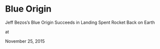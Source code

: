 # Blue Origin



Jeff Bezos’s Blue Origin Succeeds in Landing Spent Rocket Back on Earth








at

November 25, 2015















